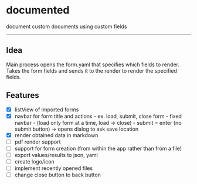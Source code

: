 # documented

document custom documents using custom fields

---

## Idea

Main process opens the form.yaml that specifies which fields to render.
Takes the form fields and sends it to the render to render the specified fields.

## Features

- [x] listView of imported forms
- [x] navbar for form title and actions - ex. load, submit, close form - fixed navbar - (load only form at a time, load -> close) - submit = enter (no submit button) -> opens dialog to ask save location
- [x] render obtained data in markdown
- [ ] pdf render support
- [ ] support for form creation (from within the app rather than from a file)
- [ ] export values/results to json, yaml
- [ ] create logo/icon
- [ ] implement recently opened files 
- [ ] change close button to back button
